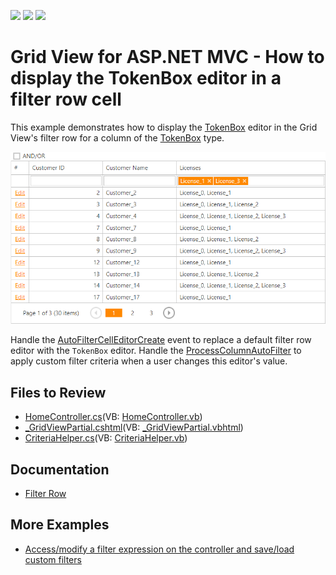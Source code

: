 <!-- default badges list -->
![](https://img.shields.io/endpoint?url=https://codecentral.devexpress.com/api/v1/VersionRange/253792317/19.2.6%2B)
[![](https://img.shields.io/badge/Open_in_DevExpress_Support_Center-FF7200?style=flat-square&logo=DevExpress&logoColor=white)](https://supportcenter.devexpress.com/ticket/details/T878022)
[![](https://img.shields.io/badge/📖_How_to_use_DevExpress_Examples-e9f6fc?style=flat-square)](https://docs.devexpress.com/GeneralInformation/403183)
<!-- default badges end -->
# Grid View for ASP.NET MVC - How to display the TokenBox editor in a filter row cell

This example demonstrates how to display the [TokenBox](https://docs.devexpress.com/AspNetMvc/16412/components/data-editors-extensions/tokenbox) editor in the Grid View's filter row for a column of the [TokenBox](https://docs.devexpress.com/AspNetMvc/DevExpress.Web.Mvc.MVCxGridViewColumnType) type.

![TokenBox Editor in Filter Row](result.png)

Handle the [AutoFilterCellEditorCreate](https://docs.devexpress.com/AspNet/DevExpress.Web.Mvc.GridViewSettings.AutoFilterCellEditorCreate) event to replace a default filter row editor with the `TokenBox` editor. Handle the [ProcessColumnAutoFilter](https://docs.devexpress.com/AspNet/DevExpress.Web.Mvc.GridViewSettings.ProcessColumnAutoFilter) to apply custom filter criteria when a user changes this editor's value.

## Files to Review

* [HomeController.cs](./CS/WebApplication1/Controllers/HomeController.cs)(VB: [HomeController.vb](./VB/WebApplication1/Controllers/HomeController.vb))
* [_GridViewPartial.cshtml](./CS/WebApplication1/Views/Home/_GridViewPartial.cshtml)(VB: [_GridViewPartial.vbhtml](./VB/WebApplication1/Views/Home/_GridViewPartial.vbhtml))
* [CriteriaHelper.cs](./CS/WebApplication1/Code/CriteriaHelper.cs)(VB: [CriteriaHelper.vb](./VB/WebApplication1/Code/CriteriaHelper.vb))

## Documentation

- [Filter Row](https://docs.devexpress.com/AspNetMvc/120472/components/grid-view/data-shaping-and-manipulation/filtering/filter-row)

## More Examples

- [Access/modify a filter expression on the controller and save/load custom filters](https://github.com/DevExpress-Examples/asp-net-mvc-grid-access-and-modify-filter-expressions)
